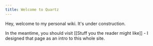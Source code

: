 ```yaml
---
title: Welcome to Quartz
---
```


Hey, welcome to my personal wiki. It's under construction.

In the meantime, you should visit [[Stuff you the reader might like]] - I designed that page as an intro to this whole site.
